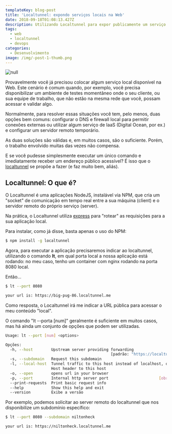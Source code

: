 ```yaml
---
templateKey: blog-post
title: 'Localtunnel: expondo serviços locais na Web'
date: 2018-09-18T01:08:13.427Z
description: Utilizando Localtunnel para expor publicamente um serviço local.
tags:
  - web
  - localtunnel
  - devops
categories:
  - Desenvolvimento
image: /img/-post-1-thumb.png
---
```

![null](/img/captura-de-tela-de-2018-09-17-22-23-46.png)

Provavelmente você já precisou colocar algum serviço local disponível na Web. Este cenário é  comum quando, por exemplo, você precisa disponibilizar um ambiente de testes momentâneo onde o seu cliente, ou sua equipe de trabalho, que não estão na mesma rede que você, possam acessar e validar algo.

Normalmente, para resolver essas situações você tem, pelo menos, duas opções bem comuns: configurar o DNS e firewall local para permitir conexões externas ou utilizar algum serviço de IaaS (Digital Ocean, por ex.) e configurar um servidor remoto temporário.

As duas soluções são válidas e, em muitos casos, são o suficiente. Porém, o trabalho envolvido muitas das vezes não compensa.

E se você pudesse simplesmente executar um único comando e imediatamente receber um endereço público acessível? É isso que o [localtunnel](https://localtunnel.github.io/www/) se propõe a fazer (e faz muito bem, aliás).

## Localtunnel: O que é?

O Localtunnel é uma aplicações NodeJS, instalável via NPM, que cria um "socket" de comunicação em tempo real  entre a sua máquina (client) e o servidor remoto do próprio serviço (server).

Na prática, o Localtunnel utiliza [express](https://expressjs.com/pt-br/) para "rotear" as requisições para a sua aplicação local.

Para instalar, como já disse, basta apenas o uso do NPM:

```bash
$ npm install -g localtunnel
```

Agora, para executar a aplicação precisaremos indicar ao localtunnel, utilizando o comando **lt**, em qual porta local a nossa aplicação está rodando: no meu caso, tenho um container com nginx rodando na porta 8080 local.

Então...

```bash
$ lt --port 8080

your url is: https://big-pug-86.localtunnel.me
```

Como resposta, o Localtunnel irá me indicar a URL pública para acessar o meu conteúdo "local".

O comando "lt --porta \[num]" geralmente é suficiente em muitos casos, mas há ainda um conjunto de opções que podem ser utilizadas.

```bash
Usage: lt --port [num] <options>

Opções:
  -h, --host        Upstream server providing forwarding
                                              [padrão: "https://localtunnel.me"]
  -s, --subdomain   Request this subdomain
  -l, --local-host  Tunnel traffic to this host instead of localhost, override
                    Host header to this host
  -o, --open        opens url in your browser
  -p, --port        Internal http server port                      [obrigatório]
  --print-requests  Print basic request info                           [boolean]
  --help            Show this help and exit                            [boolean]
  --version         Exibe a versão                                     [boolean]
```

Por exemplo, podemos solicitar ao server remoto do localtunnel que nos disponibilize um subdomínio específico:

```bash
$ lt --port 8080 --subdomain niltonheck

your url is: https://niltonheck.localtunnel.me
```
